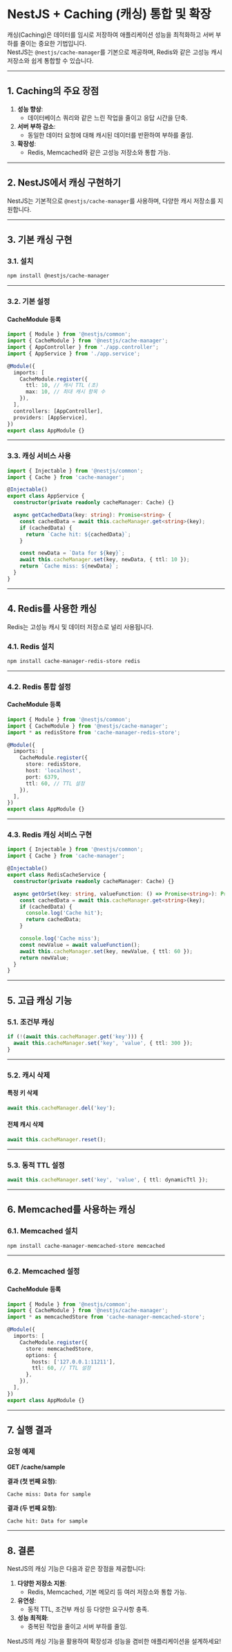 
# NestJS + Caching (캐싱) 통합 및 확장

캐싱(Caching)은 데이터를 임시로 저장하여 애플리케이션 성능을 최적화하고 서버 부하를 줄이는 중요한 기법입니다.  
NestJS는 `@nestjs/cache-manager`를 기본으로 제공하며, Redis와 같은 고성능 캐시 저장소와 쉽게 통합할 수 있습니다.

---

## 1. Caching의 주요 장점

1. **성능 향상**:
   - 데이터베이스 쿼리와 같은 느린 작업을 줄이고 응답 시간을 단축.
2. **서버 부하 감소**:
   - 동일한 데이터 요청에 대해 캐시된 데이터를 반환하여 부하를 줄임.
3. **확장성**:
   - Redis, Memcached와 같은 고성능 저장소와 통합 가능.

---

## 2. NestJS에서 캐싱 구현하기

NestJS는 기본적으로 `@nestjs/cache-manager`를 사용하며, 다양한 캐시 저장소를 지원합니다.

---

## 3. 기본 캐싱 구현

### 3.1. 설치

```bash
npm install @nestjs/cache-manager
```

---

### 3.2. 기본 설정

#### CacheModule 등록

```typescript
import { Module } from '@nestjs/common';
import { CacheModule } from '@nestjs/cache-manager';
import { AppController } from './app.controller';
import { AppService } from './app.service';

@Module({
  imports: [
    CacheModule.register({
      ttl: 10, // 캐시 TTL (초)
      max: 10, // 최대 캐시 항목 수
    }),
  ],
  controllers: [AppController],
  providers: [AppService],
})
export class AppModule {}
```

---

### 3.3. 캐싱 서비스 사용

```typescript
import { Injectable } from '@nestjs/common';
import { Cache } from 'cache-manager';

@Injectable()
export class AppService {
  constructor(private readonly cacheManager: Cache) {}

  async getCachedData(key: string): Promise<string> {
    const cachedData = await this.cacheManager.get<string>(key);
    if (cachedData) {
      return `Cache hit: ${cachedData}`;
    }

    const newData = `Data for ${key}`;
    await this.cacheManager.set(key, newData, { ttl: 10 });
    return `Cache miss: ${newData}`;
  }
}
```

---

## 4. Redis를 사용한 캐싱

Redis는 고성능 캐시 및 데이터 저장소로 널리 사용됩니다.

### 4.1. Redis 설치

```bash
npm install cache-manager-redis-store redis
```

---

### 4.2. Redis 통합 설정

#### CacheModule 등록

```typescript
import { Module } from '@nestjs/common';
import { CacheModule } from '@nestjs/cache-manager';
import * as redisStore from 'cache-manager-redis-store';

@Module({
  imports: [
    CacheModule.register({
      store: redisStore,
      host: 'localhost',
      port: 6379,
      ttl: 60, // TTL 설정
    }),
  ],
})
export class AppModule {}
```

---

### 4.3. Redis 캐싱 서비스 구현

```typescript
import { Injectable } from '@nestjs/common';
import { Cache } from 'cache-manager';

@Injectable()
export class RedisCacheService {
  constructor(private readonly cacheManager: Cache) {}

  async getOrSet(key: string, valueFunction: () => Promise<string>): Promise<string> {
    const cachedData = await this.cacheManager.get<string>(key);
    if (cachedData) {
      console.log('Cache hit');
      return cachedData;
    }

    console.log('Cache miss');
    const newValue = await valueFunction();
    await this.cacheManager.set(key, newValue, { ttl: 60 });
    return newValue;
  }
}
```

---

## 5. 고급 캐싱 기능

### 5.1. 조건부 캐싱

```typescript
if (!(await this.cacheManager.get('key'))) {
  await this.cacheManager.set('key', 'value', { ttl: 300 });
}
```

---

### 5.2. 캐시 삭제

#### 특정 키 삭제

```typescript
await this.cacheManager.del('key');
```

#### 전체 캐시 삭제

```typescript
await this.cacheManager.reset();
```

---

### 5.3. 동적 TTL 설정

```typescript
await this.cacheManager.set('key', 'value', { ttl: dynamicTtl });
```

---

## 6. Memcached를 사용하는 캐싱

### 6.1. Memcached 설치

```bash
npm install cache-manager-memcached-store memcached
```

---

### 6.2. Memcached 설정

#### CacheModule 등록

```typescript
import { Module } from '@nestjs/common';
import { CacheModule } from '@nestjs/cache-manager';
import * as memcachedStore from 'cache-manager-memcached-store';

@Module({
  imports: [
    CacheModule.register({
      store: memcachedStore,
      options: {
        hosts: ['127.0.0.1:11211'],
        ttl: 60, // TTL 설정
      },
    }),
  ],
})
export class AppModule {}
```

---

## 7. 실행 결과

### 요청 예제

**GET /cache/sample**

**결과 (첫 번째 요청)**:
```
Cache miss: Data for sample
```

**결과 (두 번째 요청)**:
```
Cache hit: Data for sample
```

---

## 8. 결론

NestJS의 캐싱 기능은 다음과 같은 장점을 제공합니다:
1. **다양한 저장소 지원**:
   - Redis, Memcached, 기본 메모리 등 여러 저장소와 통합 가능.
2. **유연성**:
   - 동적 TTL, 조건부 캐싱 등 다양한 요구사항 충족.
3. **성능 최적화**:
   - 중복된 작업을 줄이고 서버 부하를 줄임.

NestJS의 캐싱 기능을 활용하여 확장성과 성능을 겸비한 애플리케이션을 설계하세요!
